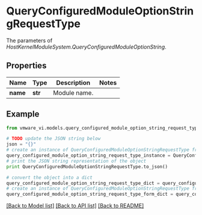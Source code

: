 # QueryConfiguredModuleOptionStringRequestType

The parameters of *HostKernelModuleSystem.QueryConfiguredModuleOptionString*. 

## Properties
Name | Type | Description | Notes
------------ | ------------- | ------------- | -------------
**name** | **str** | Module name.  | 

## Example

```python
from vmware_vi.models.query_configured_module_option_string_request_type import QueryConfiguredModuleOptionStringRequestType

# TODO update the JSON string below
json = "{}"
# create an instance of QueryConfiguredModuleOptionStringRequestType from a JSON string
query_configured_module_option_string_request_type_instance = QueryConfiguredModuleOptionStringRequestType.from_json(json)
# print the JSON string representation of the object
print QueryConfiguredModuleOptionStringRequestType.to_json()

# convert the object into a dict
query_configured_module_option_string_request_type_dict = query_configured_module_option_string_request_type_instance.to_dict()
# create an instance of QueryConfiguredModuleOptionStringRequestType from a dict
query_configured_module_option_string_request_type_form_dict = query_configured_module_option_string_request_type.from_dict(query_configured_module_option_string_request_type_dict)
```
[[Back to Model list]](../README.md#documentation-for-models) [[Back to API list]](../README.md#documentation-for-api-endpoints) [[Back to README]](../README.md)


